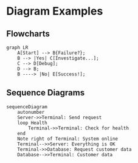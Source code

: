 # Diagram Examples

## Flowcharts

```mermaid
graph LR
    A[Start] --> B{Failure?};
    B --> |Yes| C[Investigate...];
    C --> D[Debug];
    D --> B;
    B ----> |No| E[Success!];
```

## Sequence Diagrams

```mermaid
sequenceDiagram
    autonumber
    Server->>Terminal: Send request
    loop Health
        Terminal->>Terminal: Check for health
    end
    Note right of Terminal: System online
    Terminal-->>Server: Everything is OK
    Terminal->>Database: Request customer data
    Database-->>Terminal: Customer data
```